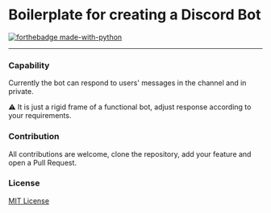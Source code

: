 # Boilerplate for creating a Discord Bot

[![forthebadge made-with-python](http://ForTheBadge.com/images/badges/made-with-python.svg)](https://www.python.org/)

---

### Capability

Currently the bot can respond to users' messages in the channel and in private. 

⚠️ It is just a rigid frame of a functional bot, adjust response according to your requirements.

### Contribution

All contributions are welcome, clone the repository, add your feature and open a Pull Request.


### License

[MIT License](LICENSE)

